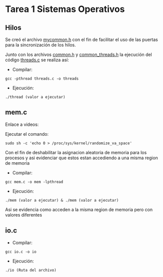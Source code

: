 # Tarea 1 Sistemas Operativos 

## Hilos

Se creó el archivo [mycommon.h](mycommon.h) con el fin de facilitar el uso de 
las puertas para la sincronización de los hilos.

Junto con los archivos [common.h](common.h) y 
[common_threads.h](common_threads.h) la ejecución del código 
[threads.c](threads.c) se realiza así: 
* Compilar:

`gcc -pthread threads.c -o threads`

* Ejecución:

`./thread (valor a ejecutar)`

## mem.c

Enlace a videos:

Ejecutar el comando:

`sudo sh -c 'echo 0 > /proc/sys/kernel/randomize_va_space'`

Con el fin de deshabilitar la asignacion aleatoria de memoria para los procesos y asi evidenciar que estos estan accediendo a una misma region de memoria 

* Compilar:

`gcc mem.c -o mem -lpthread`

* Ejecución:

`./mem (valor a ejecutar) & ./mem (valor a ejecutar)`

Asi se evidencia como acceden a la misma region de memoria pero con valores diferentes

## io.c

* Compilar:

`gcc io.c -o io`

* Ejecución:

`./io (Ruta del archivo)`


